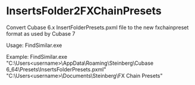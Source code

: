 InsertsFolder2FXChainPresets
============================

Convert Cubase 6.x InsertFolderPresets.pxml file to the new fxchainpreset format as used by Cubase 7

Usage: FindSimilar.exe <full path to InsertsFolderPresets.pxml> <full path to output directory>

Example:
FindSimilar.exe "C:\Users\<username>\AppData\Roaming\Steinberg\Cubase 6_64\Presets\InsertsFolderPresets.pxml" "C:\Users\<username>\Documents\Steinberg\FX Chain Presets"